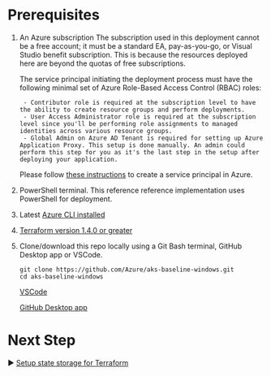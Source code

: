 # Prerequisites

1. An Azure subscription
   The subscription used in this deployment cannot be a free account; it must be a standard EA, pay-as-you-go, or Visual Studio benefit subscription. This is because the resources deployed here are beyond the quotas of free subscriptions.

    The service principal initiating the deployment process must have the following minimal set of Azure Role-Based Access Control (RBAC) roles:

        - Contributor role is required at the subscription level to have the ability to create resource groups and perform deployments.
        - User Access Administrator role is required at the subscription level since you'll be performing role assignments to managed identities across various resource groups.
        - Global Admin on Azure AD Tenant is required for setting up Azure Application Proxy. This setup is done manually. An admin could perform this step for you as it's the last step in the setup after deploying your application. 
    Please follow [these instructions](https://learn.microsoft.com/azure/active-directory/develop/howto-create-service-principal-portal) to create a service principal in Azure. 
2. PowerShell terminal. This reference reference implementation uses PowerShell for deployment.
3. Latest [Azure CLI installed](https://learn.microsoft.com/cli/azure/install-azure-cli-windows?tabs=powershell#powershell)
4. [Terraform version 1.4.0 or greater](https://learn.microsoft.com/azure/developer/terraform/get-started-windows-bash?tabs=bash#4-install-terraform-for-windows)
5. Clone/download this repo locally using a Git Bash terminal, GitHub Desktop app or VSCode.
    ``` Git Bash
    git clone https://github.com/Azure/aks-baseline-windows.git
    cd aks-baseline-windows
    ```

    [VSCode](https://learn.microsoft.com/azure/developer/javascript/how-to/with-visual-studio-code/clone-github-repository?tabs=create-repo-command-palette%2Cinitialize-repo-activity-bar%2Ccreate-branch-command-palette%2Ccommit-changes-command-palette%2Cpush-command-palette#clone-repository)
    
    [GitHub Desktop app](https://docs.github.com/en/repositories/creating-and-managing-repositories/cloning-a-repository?tool=desktop#cloning-a-repository)

# Next Step
:arrow_forward: [Setup state storage for Terraform](./02-state-storage.md)